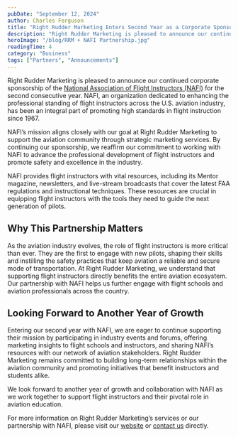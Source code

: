 ```yaml
---
pubDate: "September 12, 2024"
author: Charles Ferguson
title: "Right Rudder Marketing Enters Second Year as a Corporate Sponsor for NAFI (National Association of Flight Instructors)"
description: "Right Rudder Marketing is pleased to announce our continued corporate sponsorship of the National Association of Flight Instructors (NAFI) for the second consecutive year. NAFI, an organization dedicated to enhancing the professional standing of flight instructors across the U.S. aviation industry, has been an integral part of promoting high standards in flight instruction since 1967."
heroImage: "/blog/RRM + NAFI Partnership.jpg"
readingTime: 4
category: "Business"
tags: ["Partners", "Announcements"]
---
```


Right Rudder Marketing is pleased to announce our continued corporate sponsorship of the [National Association of Flight Instructors (NAFI)](https://www.nafinet.org/) for the second consecutive year. NAFI, an organization dedicated to enhancing the professional standing of flight instructors across the U.S. aviation industry, has been an integral part of promoting high standards in flight instruction since 1967.

NAFI’s mission aligns closely with our goal at Right Rudder Marketing to support the aviation community through strategic marketing services. By continuing our sponsorship, we reaffirm our commitment to working with NAFI to advance the professional development of flight instructors and promote safety and excellence in the industry.

NAFI provides flight instructors with vital resources, including its Mentor magazine, newsletters, and live-stream broadcasts that cover the latest FAA regulations and instructional techniques. These resources are crucial in equipping flight instructors with the tools they need to guide the next generation of pilots.

## Why This Partnership Matters

As the aviation industry evolves, the role of flight instructors is more critical than ever. They are the first to engage with new pilots, shaping their skills and instilling the safety practices that keep aviation a reliable and secure mode of transportation. At Right Rudder Marketing, we understand that supporting flight instructors directly benefits the entire aviation ecosystem. Our partnership with NAFI helps us further engage with flight schools and aviation professionals across the country.

## Looking Forward to Another Year of Growth

Entering our second year with NAFI, we are eager to continue supporting their mission by participating in industry events and forums, offering marketing insights to flight schools and instructors, and sharing NAFI’s resources with our network of aviation stakeholders. Right Rudder Marketing remains committed to building long-term relationships within the aviation community and promoting initiatives that benefit instructors and students alike.

We look forward to another year of growth and collaboration with NAFI as we work together to support flight instructors and their pivotal role in aviation education.

For more information on Right Rudder Marketing’s services or our partnership with NAFI, please visit our [website](https://rightruddermarketing.com/) or [contact us](https://rightruddermarketing.com/contact) directly.
